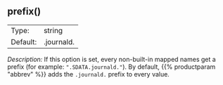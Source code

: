 ---
---
<!-- DISCLAIMER: This file is based on the syslog-ng Open Source Edition documentation https://github.com/balabit/syslog-ng-ose-guides/commit/2f4a52ee61d1ea9ad27cb4f3168b95408fddfdf2 and is used under the terms of The syslog-ng Open Source Edition Documentation License. The file has been modified by Axoflow. -->

## prefix()

|          |            |
| -------- | ---------- |
| Type:    | string     |
| Default: | .journald. |

*Description:* If this option is set, every non-built-in mapped names get a prefix (for example: `".SDATA.journald."`). By default, {{% productparam "abbrev" %}} adds the `.journald.` prefix to every value.

